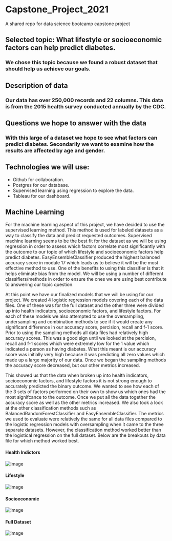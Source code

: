 # Capstone_Project_2021
A shared repo for data science bootcamp capstone project
## Selected topic: What lifestyle or socioeconomic factors can help predict diabetes.
### We chose this topic because we found a robust dataset that should help us achieve our goals.
## Description of data
### Our data has over 250,000 records and 22 columns. This data is from the 2015 health survey conducted annually by the CDC. 
## Questions we hope to answer with the data
### With this large of a dataset we hope to see what factors can predict diabetes. Secondarily we want to examine how the results are affected by age and gender.
## Technologies we will use:
* Github for collaboration.
* Postgres for our database.
* Supervised learning using regression to explore the data.
* Tableau for our dashboard.
## Machine Learning


For the machine learning aspect of this project, we have decided to use the supervised learning method. This method is used for labeled datasets as a way to classify the data and predict requested outcomes. Supervised machine learning seems to be the best fit for the dataset as we will be using regression in order to assess which factors correlate most significantly with the outcome to our topic of which lifestyle and socioeconomic factors help predict diabetes. EasyEnsembleClassifier produced the highest balanced accuracy score in module 17 which leads us to believe it will be the most effective method to use. One of the benefits to using this classifier is that it helps eliminate bias from the model. We will be using a number of different classifiers/methods in order to ensure the ones we are using best contribute to answering our topic question. 

At this point we have our finalized models that we will be using for our project. We created 4 logistic regression models covering each of the data files. One of these was for the full dataset and the other three were divided up into health indicators, socioeconomic factors, and lifestyle factors. For each of these models we also attempted to use the oversampling, undersampling and combination methods to see if it would create any significant difference in our accuracy score, percision, recall and f-1 score. Prior to using the sampling methods all data files had relatively high accuracy scores. This was a good sign until we looked at the percision, recall and f-1 scores which were extremely low for the 1 value which indicated a person as having diabetes. What this meant is our accuracy score was initially very high because it was predicting all zero values which made up a large majority of our data. Once we began the sampling methods the accuracy score decreased, but our other metrics increased.  

This showed us that the data when broken up into health indicators, socioeconomic factors, and lifestyle factors it is not strong enough to accurately predicted the binary outcome. We wanted to see how each of the 3 sets of factors performed on their own to show us which ones had the most signifcance to the outcome. Once we put all the data together the accuracy score as well as the other metrics increased. We also took a look at the other classification methods such as BalancedRandomForestClassifier and EasyEnsembleClassifier. The metrics we used to evaluate were relatively the same for all data files compared to the logistic regression models with oversampling when it came to the three separate datasets. However, the classification method worked better than the logistical regression on the full dataset. Below are the breakouts by data file for which method worked best. 



#### Health Indictors 
![image](https://user-images.githubusercontent.com/87450415/149331315-83bd655a-590a-4f9c-a467-a4e8d54f5fd4.png)

#### Lifestyle
![image](https://user-images.githubusercontent.com/87450415/149331428-4bf10e87-45ae-40c7-93d5-fa95764c06e3.png)

#### Socioeconomic
![image](https://user-images.githubusercontent.com/87450415/149331508-10d21962-040c-4cda-882d-42bfcdf8094f.png)

#### Full Dataset
![image](https://user-images.githubusercontent.com/87450415/149331618-a2842ed8-08d6-481f-bd2a-2e2134324f05.png)






